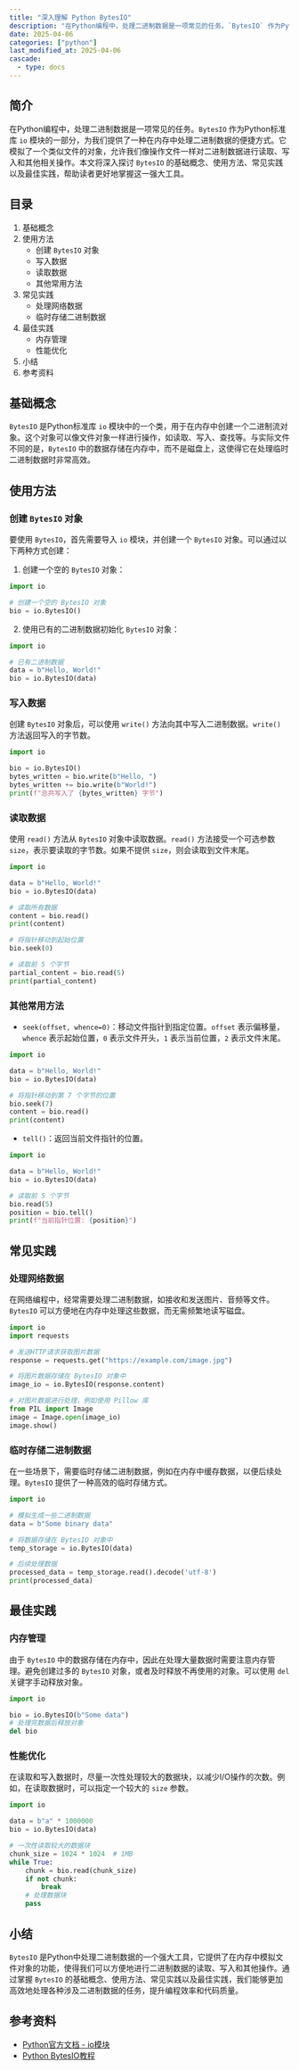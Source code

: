 ```yaml
---
title: "深入理解 Python BytesIO"
description: "在Python编程中，处理二进制数据是一项常见的任务。`BytesIO` 作为Python标准库 `io` 模块的一部分，为我们提供了一种在内存中处理二进制数据的便捷方式。它模拟了一个类似文件的对象，允许我们像操作文件一样对二进制数据进行读取、写入和其他相关操作。本文将深入探讨 `BytesIO` 的基础概念、使用方法、常见实践以及最佳实践，帮助读者更好地掌握这一强大工具。"
date: 2025-04-06
categories: ["python"]
last_modified_at: 2025-04-06
cascade:
  - type: docs
---
```



## 简介
在Python编程中，处理二进制数据是一项常见的任务。`BytesIO` 作为Python标准库 `io` 模块的一部分，为我们提供了一种在内存中处理二进制数据的便捷方式。它模拟了一个类似文件的对象，允许我们像操作文件一样对二进制数据进行读取、写入和其他相关操作。本文将深入探讨 `BytesIO` 的基础概念、使用方法、常见实践以及最佳实践，帮助读者更好地掌握这一强大工具。

<!-- more -->
## 目录
1. 基础概念
2. 使用方法
    - 创建 `BytesIO` 对象
    - 写入数据
    - 读取数据
    - 其他常用方法
3. 常见实践
    - 处理网络数据
    - 临时存储二进制数据
4. 最佳实践
    - 内存管理
    - 性能优化
5. 小结
6. 参考资料

## 基础概念
`BytesIO` 是Python标准库 `io` 模块中的一个类，用于在内存中创建一个二进制流对象。这个对象可以像文件对象一样进行操作，如读取、写入、查找等。与实际文件不同的是，`BytesIO` 中的数据存储在内存中，而不是磁盘上，这使得它在处理临时二进制数据时非常高效。

## 使用方法

### 创建 `BytesIO` 对象
要使用 `BytesIO`，首先需要导入 `io` 模块，并创建一个 `BytesIO` 对象。可以通过以下两种方式创建：
1. 创建一个空的 `BytesIO` 对象：
```python
import io

# 创建一个空的 BytesIO 对象
bio = io.BytesIO()
```
2. 使用已有的二进制数据初始化 `BytesIO` 对象：
```python
import io

# 已有二进制数据
data = b"Hello, World!"
bio = io.BytesIO(data)
```

### 写入数据
创建 `BytesIO` 对象后，可以使用 `write()` 方法向其中写入二进制数据。`write()` 方法返回写入的字节数。
```python
import io

bio = io.BytesIO()
bytes_written = bio.write(b"Hello, ")
bytes_written += bio.write(b"World!")
print(f"总共写入了 {bytes_written} 字节")
```

### 读取数据
使用 `read()` 方法从 `BytesIO` 对象中读取数据。`read()` 方法接受一个可选参数 `size`，表示要读取的字节数。如果不提供 `size`，则会读取到文件末尾。
```python
import io

data = b"Hello, World!"
bio = io.BytesIO(data)

# 读取所有数据
content = bio.read()
print(content)

# 将指针移动到起始位置
bio.seek(0)

# 读取前 5 个字节
partial_content = bio.read(5)
print(partial_content)
```

### 其他常用方法
- `seek(offset, whence=0)`：移动文件指针到指定位置。`offset` 表示偏移量，`whence` 表示起始位置，`0` 表示文件开头，`1` 表示当前位置，`2` 表示文件末尾。
```python
import io

data = b"Hello, World!"
bio = io.BytesIO(data)

# 将指针移动到第 7 个字节的位置
bio.seek(7)
content = bio.read()
print(content)
```
- `tell()`：返回当前文件指针的位置。
```python
import io

data = b"Hello, World!"
bio = io.BytesIO(data)

# 读取前 5 个字节
bio.read(5)
position = bio.tell()
print(f"当前指针位置: {position}")
```

## 常见实践

### 处理网络数据
在网络编程中，经常需要处理二进制数据，如接收和发送图片、音频等文件。`BytesIO` 可以方便地在内存中处理这些数据，而无需频繁地读写磁盘。
```python
import io
import requests

# 发送HTTP请求获取图片数据
response = requests.get("https://example.com/image.jpg")

# 将图片数据存储在 BytesIO 对象中
image_io = io.BytesIO(response.content)

# 对图片数据进行处理，例如使用 Pillow 库
from PIL import Image
image = Image.open(image_io)
image.show()
```

### 临时存储二进制数据
在一些场景下，需要临时存储二进制数据，例如在内存中缓存数据，以便后续处理。`BytesIO` 提供了一种高效的临时存储方式。
```python
import io

# 模拟生成一些二进制数据
data = b"Some binary data"

# 将数据存储在 BytesIO 对象中
temp_storage = io.BytesIO(data)

# 后续处理数据
processed_data = temp_storage.read().decode('utf-8')
print(processed_data)
```

## 最佳实践

### 内存管理
由于 `BytesIO` 中的数据存储在内存中，因此在处理大量数据时需要注意内存管理。避免创建过多的 `BytesIO` 对象，或者及时释放不再使用的对象。可以使用 `del` 关键字手动释放对象。
```python
import io

bio = io.BytesIO(b"Some data")
# 处理完数据后释放对象
del bio
```

### 性能优化
在读取和写入数据时，尽量一次性处理较大的数据块，以减少I/O操作的次数。例如，在读取数据时，可以指定一个较大的 `size` 参数。
```python
import io

data = b"a" * 1000000
bio = io.BytesIO(data)

# 一次性读取较大的数据块
chunk_size = 1024 * 1024  # 1MB
while True:
    chunk = bio.read(chunk_size)
    if not chunk:
        break
    # 处理数据块
    pass
```

## 小结
`BytesIO` 是Python中处理二进制数据的一个强大工具，它提供了在内存中模拟文件对象的功能，使得我们可以方便地进行二进制数据的读取、写入和其他操作。通过掌握 `BytesIO` 的基础概念、使用方法、常见实践以及最佳实践，我们能够更加高效地处理各种涉及二进制数据的任务，提升编程效率和代码质量。

## 参考资料
- [Python官方文档 - io模块](https://docs.python.org/3/library/io.html)
- [Python BytesIO教程](https://www.tutorialspoint.com/python3/python3_bytesio.htm)